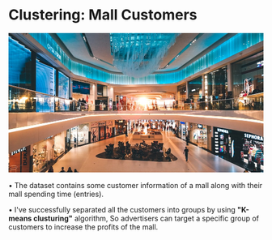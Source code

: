 # Clustering: Mall Customers
![](https://github.com/AkhileshThite/Portfolio/blob/master/mall.jpeg)

• The dataset contains some customer information of a mall along with their mall spending time (entries).

• I've successfully separated all the customers into groups by using **"K-means clusturing"** algorithm, So advertisers can target a specific group of customers to increase the profits of the mall. 
